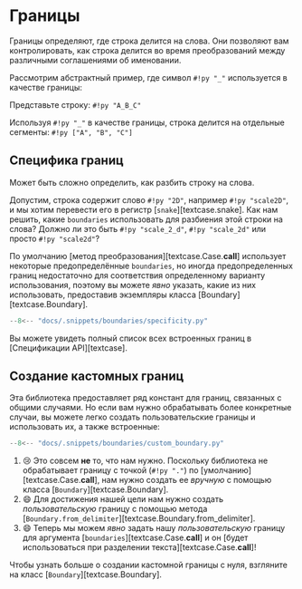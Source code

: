 # Границы

Границы определяют, где строка делится на слова.
Они позволяют вам контролировать, как строка делится во время преобразований между различными соглашениями об именовании.

Рассмотрим абстрактный пример, где символ `#!py "_"` используется в качестве границы:

Представьте строку: `#!py "A_B_C"`

Используя `#!py "_"` в качестве границы, строка делится на отдельные сегменты: `#!py ["A", "B", "C"]`

## Специфика границ

Может быть сложно определить, как разбить строку на слова.

Допустим, строка содержит слово `#!py "2D"`, например `#!py "scale2D"`,
и мы хотим перевести его в регистр [`snake`][textcase.snake].
Как нам решить, какие `boundaries` использовать для разбиения этой строки на слова?
Должно ли это быть `#!py "scale_2_d"`, `#!py "scale_2d"` или просто `#!py "scale2d"`?

По умолчанию [метод преобразования][textcase.Case.__call__] использует некоторые предопределённые `boundaries`,
но иногда предопределенных границ недостаточно для соответствия определенному варианту использования, поэтому вы можете _явно_ указать,
какие из них использовать, предоставив экземпляры класса [Boundary][textcase.Boundary].

```py title="boundaries/specificity.py" linenums="1" hl_lines="5-6"
--8<-- "docs/.snippets/boundaries/specificity.py"
```

Вы можете увидеть полный список всех встроенных границ в [Спецификации API][textcase].

## Создание кастомных границ

Эта библиотека предоставляет ряд констант для границ, связанных с общими случаями.
Но если вам нужно обрабатывать более конкретные случаи,
вы можете легко создать пользовательские границы и использовать их, а также встроенные:

```py title="boundaries/custom_boundary.py" linenums="1" hl_lines="5-6"
--8<-- "docs/.snippets/boundaries/custom_boundary.py"
```

1. :cry: Это совсем **не** то, что нам нужно.
   Поскольку библиотека не обрабатывает границу с точкой (`#!py "."`) по [умолчанию][textcase.Case.__call__],
   нам нужно создать ее _вручную_ с помощью класса [`Boundary`][textcase.Boundary].
2. :smile: Для достижения нашей цели нам нужно создать _пользовательскую_ границу
   с помощью метода [`Boundary.from_delimiter`][textcase.Boundary.from_delimiter].
3. :smile: Теперь мы можем _явно_ задать нашу _пользовательскую_ границу для аргумента [`boundaries`][textcase.Case.__call__]
   и он [будет использоваться при разделении текста][textcase.Case.__call__]!

Чтобы узнать больше о создании кастомной границы с нуля, взгляните на класс [`Boundary`][textcase.Boundary].
